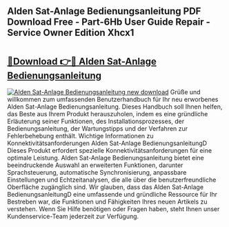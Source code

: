 ## Alden Sat-Anlage Bedienungsanleitung PDF Download Free - Part-6Hb User Guide Repair - Service Owner Edition Xhcx1

# <h2><a href="http://df3pyo3.blite.top/?on=Alden+Sat-Anlage+Bedienungsanleitung">🔗Download 👉🔴 Alden Sat-Anlage Bedienungsanleitung</a></h2>

[![Alden Sat-Anlage Bedienungsanleitung new download](https://i.imgur.com/lujVjoI.png)](http://df3pyo3.blite.top/?on=Alden+Sat-Anlage+Bedienungsanleitung)
Grüße und willkommen zum umfassenden Benutzerhandbuch für Ihr neu erworbenes Alden Sat-Anlage Bedienungsanleitung. Dieses Handbuch soll Ihnen helfen, das Beste aus Ihrem Produkt herauszuholen, indem es eine gründliche Erläuterung seiner Funktionen, des Installationsprozesses, der Bedienungsanleitung, der Wartungstipps und der Verfahren zur Fehlerbehebung enthält. Wichtige Informationen zu Konnektivitätsanforderungen Alden Sat-Anlage BedienungsanleitungD Dieses Produkt erfordert spezielle Konnektivitätsanforderungen für eine optimale Leistung. Alden Sat-Anlage Bedienungsanleitung bietet eine beeindruckende Auswahl an erweiterten Funktionen, darunter Sprachsteuerung, automatische Synchronisierung, anpassbare Einstellungen und Echtzeitanalysen, die alle über die benutzerfreundliche Oberfläche zugänglich sind. Wir glauben, dass das Alden Sat-Anlage BedienungsanleitungD eine umfassende und gründliche Ressource für Ihr Bestreben war, die Funktionen und Fähigkeiten Ihres neuen Artikels zu verstehen. Wenn Sie Hilfe benötigen oder Fragen haben, steht Ihnen unser Kundenservice-Team jederzeit zur Verfügung.
